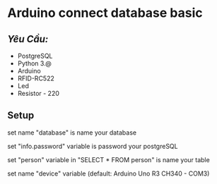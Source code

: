 # Arduino connect database basic

## **_Yêu Cầu:_**

+ PostgreSQL
+ Python 3.@
+ Arduino
+ RFID-RC522
+ Led
+ Resistor - 220

## Setup

set name "database" is name your database

set "info.password" variable is password your postgreSQL

set "person" variable in "SELECT * FROM person" is name your table

set name "device" variable (default: Arduino Uno R3 CH340 - COM3)
